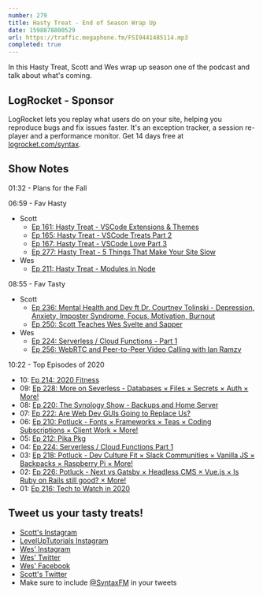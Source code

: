 ```yaml
---
number: 279
title: Hasty Treat - End of Season Wrap Up
date: 1598878800529
url: https://traffic.megaphone.fm/FSI9441485114.mp3
completed: true
---
```


In this Hasty Treat, Scott and Wes wrap up season one of the podcast and talk about what's coming.

## LogRocket - Sponsor
LogRocket lets you replay what users do on your site, helping you reproduce bugs and fix issues faster. It's an exception tracker, a session re-player and a performance monitor. Get 14 days free at [logrocket.com/syntax](https://logrocket.com/syntax).

## Show Notes

01:32 - Plans for the Fall

06:59 - Fav Hasty
* Scott
  * [Ep 161: Hasty Treat - VSCode Extensions & Themes](https://syntax.fm/show/161/hasty-treat-vscode-extensions-and-themes)
  * [Ep 165: Hasty Treat - VSCode Treats Part 2](https://syntax.fm/show/165/hasty-treat-vscode-treats-part-2)
  * [Ep 167: Hasty Treat - VSCode Love Part 3](https://syntax.fm/show/167/hasty-treat-vscode-love-part-3)
  * [Ep 277: Hasty Treat - 5 Things That Make Your Site Slow](https://syntax.fm/show/239/hasty-treat-5-things-that-make-your-site-slow)
* Wes
  * [Ep 211: Hasty Treat - Modules in Node](https://syntax.fm/show/211/hasty-treat-modules-in-node)

08:55 - Fav Tasty
* Scott
  * [Ep 236: Mental Health and Dev ft Dr. Courtney Tolinski - Depression, Anxiety, Imposter Syndrome, Focus, Motivation, Burnout](https://syntax.fm/show/236/mental-health-and-dev-ft-dr-courtney-tolinski-depression-anxiety-imposter-syndrome-focus-motivation-burnout)
  * [Ep 250: Scott Teaches Wes Svelte and Sapper](https://syntax.fm/show/250/scott-teaches-wes-svelte-and-sapper)
* Wes
  * [Ep 224: Serverless / Cloud Functions - Part 1](https://syntax.fm/show/224/serverless-cloud-functions-part-1)
  * [Ep 256: WebRTC and Peer-to-Peer Video Calling with Ian Ramzy](https://syntax.fm/show/256/webrtc-and-peer-to-peer-video-calling-with-ian-ramzy)

10:22 - Top Episodes of 2020
* 10: [Ep 214: 2020 Fitness](https://syntax.fm/show/214/2020-fitness)
* 09: [Ep 228: More on Severless - Databases × Files × Secrets × Auth × More!](https://syntax.fm/show/228/more-on-severless-databases-files-secrets-auth-more)
* 08: [Ep 220: The Synology Show - Backups and Home Server](https://syntax.fm/show/220/the-synology-show-backups-and-home-server)
* 07: [Ep 222: Are Web Dev GUIs Going to Replace Us?](https://syntax.fm/show/222/are-web-dev-guis-going-to-replace-us)
* 06: [Ep 210: Potluck - Fonts × Frameworks × Teas × Coding Subscriptions × Client Work × More!](https://syntax.fm/show/210/potluck-fonts-frameworks-teas-coding-subscriptions-client-work-more)
* 05: [Ep 212: Pika Pkg](https://syntax.fm/show/212/pika-pkg)
* 04: [Ep 224: Serverless / Cloud Functions Part 1](https://syntax.fm/show/224/serverless-cloud-functions-part-1)
* 03: [Ep 218: Potluck - Dev Culture Fit × Slack Communities × Vanilla JS × Backpacks × Raspberry Pi × More!](https://syntax.fm/show/218/potluck-dev-culture-fit-slack-communities-vanilla-js-backpacks-raspberry-pi-more)
* 02: [Ep 226: Potluck - Next vs Gatsby × Headless CMS × Vue.js × Is Ruby on Rails still good? × More!](https://syntax.fm/show/226/potluck-next-vs-gatsby-headless-cms-vue-js-is-ruby-on-rails-still-good-more)
* 01: [Ep 216: Tech to Watch in 2020](https://syntax.fm/show/216/tech-to-watch-in-2020)

## Tweet us your tasty treats!
* [Scott's Instagram](https://www.instagram.com/stolinski/)
* [LevelUpTutorials Instagram](https://www.instagram.com/LevelUpTutorials/)
* [Wes' Instagram](https://www.instagram.com/wesbos/)
* [Wes' Twitter](https://twitter.com/wesbos)
* [Wes' Facebook](https://www.facebook.com/wesbos.developer)
* [Scott's Twitter](https://twitter.com/stolinski)
* Make sure to include [@SyntaxFM](https://twitter.com/SyntaxFM) in your tweets